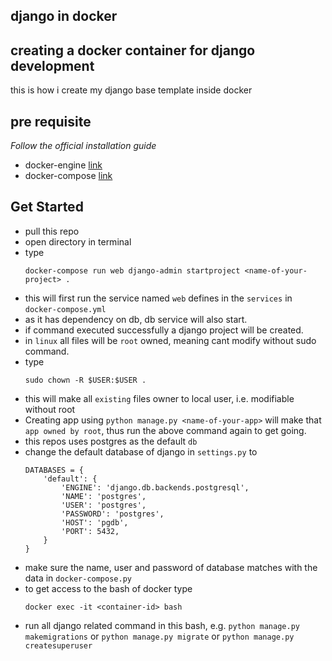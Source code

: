 ## django in docker

## creating a docker container for django development
this is how i create my django base template inside docker

## pre requisite
_Follow the official installation guide_
- docker-engine [link](https://docs.docker.com/engine/install/ubuntu/)
- docker-compose [link](https://docs.docker.com/compose/install/)

## Get Started
- pull this repo
- open directory in terminal
- type
    ```
    docker-compose run web django-admin startproject <name-of-your-project> .
    ```
- this will first run the service named `web` defines in the `services` in `docker-compose.yml`
- as it has dependency on db, db service will also start.
- if command executed successfully a django project will be created. 
- in `linux` all files will be `root` owned, meaning cant modify without sudo command.
- type
    ```
    sudo chown -R $USER:$USER .
    ```
- this will make all `existing` files owner to local user, i.e. modifiable without root
- Creating app using `python manage.py <name-of-your-app>` will make that `app owned by root`, thus run the above command again to get going.
- this repos uses postgres as the default `db`
- change the default database of django in `settings.py` to 
    ```
    DATABASES = {
        'default': {
            'ENGINE': 'django.db.backends.postgresql',
            'NAME': 'postgres',
            'USER': 'postgres',
            'PASSWORD': 'postgres',
            'HOST': 'pgdb',
            'PORT': 5432,
        }
    }
    ```
- make sure the name, user and password of database matches with the data in `docker-compose.py`
- to get access to the bash of docker type
    ```
    docker exec -it <container-id> bash
    ```
- run all django related command in this bash, e.g. `python manage.py makemigrations` or `python manage.py migrate` or `python manage.py createsuperuser`